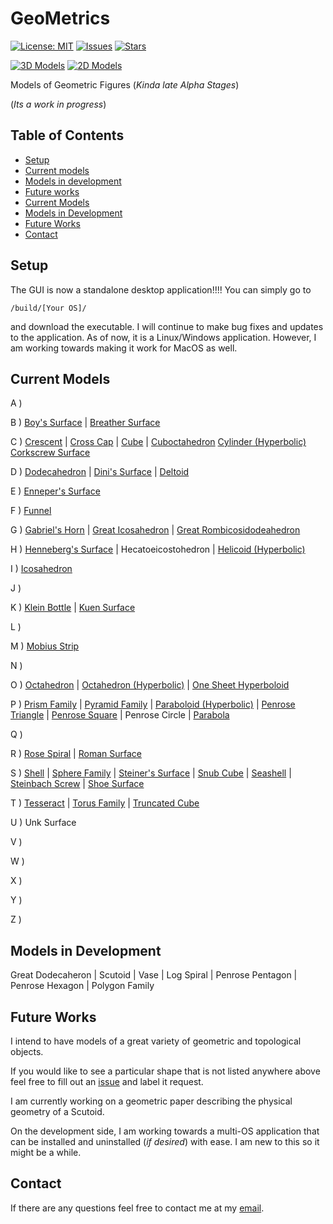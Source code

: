 # GeoMetrics 
[![License: MIT](https://img.shields.io/badge/License-MIT-yellow.svg?branch=master)](https://opensource.org/licenses/MIT)
[![Issues](https://img.shields.io/github/issues/pharaohcola13/GeoMetrics.svg?branch=master)](https://img.shields.io/github/issues/pharaohcola13/GeoMetrics)
[![Stars](https://img.shields.io/github/stars/pharaohcola13/GeoMetrics.svg?branch=master)](https://img.shields.io/github/stars/pharaohcola13/GeoMetrics)

[![3D Models](https://img.shields.io/badge/3D%20Models-47-lightgrey.svg?branch=master)](https://github.com/PharaohCola13/GeoMetrics/tree/master/src/Current%20Models)
[![2D Models](https://img.shields.io/badge/2d%20Models-7-lightgrey.svg)](https://github.com/PharaohCola13/GeoMetrics/tree/master/src/Current%20Models/Two%20Space/)

Models of Geometric Figures
(*Kinda late Alpha Stages*)

(*Its a work in progress*)

## Table of Contents
- [Setup](#setup)
- [Current models](#current-models)
- [Models in development](#models-in-development)
- [Future works](#future-works)
- [Current Models](#current-models)
- [Models in Development](#models-in-development)
- [Future Works](#future-works)
- [Contact](#contact)

## Setup
The GUI is now a standalone desktop application!!!!
You can simply go to 
```
/build/[Your OS]/
```
and download the executable. I will continue to make bug fixes and updates to the application.
As of now, it is a Linux/Windows application. However, I am working towards making it work for MacOS as well. 
## Current Models
A )

B )
[Boy's Surface](http://mathworld.wolfram.com/BoySurface.html) |
[Breather Surface](https://github.com/PharaohCola13/geometric-models/tree/master/Current%20Models/Surfaces/breather_surface.py)

C )
[Crescent](https://github.com/PharaohCola13/geometric-models/tree/master/Current%20Models/Misc./cressant.py) | 
[Cross Cap](http://mathworld.wolfram.com/Cross-Cap.html) |
[Cube](http://mathworld.wolfram.com/Cube.html) |
[Cuboctahedron](http://mathworld.wolfram.com/Cuboctahedron.html)
[Cylinder (Hyperbolic)](http://mathworld.wolfram.com/HyperbolicCylinder.html)
[Corkscrew Surface](http://mathworld.wolfram.com/CorkscrewSurface.html)

D )
[Dodecahedron](http://mathworld.wolfram.com/Dodecahedron.html) |
[Dini's Surface](http://mathworld.wolfram.com/DinisSurface.html) |
[Deltoid](http://mathworld.wolfram.com/Deltoid.html)

E )
[Enneper's Surface](http://mathworld.wolfram.com/EnnepersMinimalSurface.html)

F ) 
[Funnel](http://mathworld.wolfram.com/Funnel.html)

G )
[Gabriel's Horn](http://mathworld.wolfram.com/GabrielsHorn.html) | 
[Great Icosahedron](http://mathworld.wolfram.com/GreatIcosahedron.html) | 
[Great Rombicosidodeahedron](http://mathworld.wolfram.com/GreatRhombicosidodecahedron.html)

H )
[Henneberg's Surface](http://mathworld.wolfram.com/HennebergsMinimalSurface.html) |
Hecatoeicostohedron |
[Helicoid (Hyperbolic)](http://mathworld.wolfram.com/HyperbolicHelicoid.html)

I )
[Icosahedron](http://mathworld.wolfram.com/Icosahedron.html)

J )

K )
[Klein Bottle](http://mathworld.wolfram.com/KleinBottle.html) | 
[Kuen Surface](http://mathworld.wolfram.com/KuenSurface.html)

L )

M )
[Mobius Strip](http://mathworld.wolfram.com/MoebiusStrip.html)

N )

O )
[Octahedron](http://mathworld.wolfram.com/Octahedron.html) |
[Octahedron (Hyperbolic)](http://mathworld.wolfram.com/HyperbolicOctahedron.html) |
[One Sheet Hyperboloid](http://mathworld.wolfram.com/One-SheetedHyperboloid.html)

P )
[Prism Family](http://mathworld.wolfram.com/Prism.html) |
[Pyramid Family](http://mathworld.wolfram.com/Pyramid.html) |
[Paraboloid (Hyperbolic)](http://mathworld.wolfram.com/HyperbolicParaboloid.html) |
[Penrose Triangle](http://mathworld.wolfram.com/PenroseTriangle.html) |
[Penrose Square](http://mathworld.wolfram.com/Tribox.html) |
Penrose Circle |
[Parabola](http://mathworld.wolfram.com/Parabola.html)

Q )

R )
[Rose Spiral](https://github.com/PharaohCola13/geometric-models/tree/master/Current%20Models/Misc./rose_spiral.py) |
[Roman Surface](http://mathworld.wolfram.com/RomanSurface.html)

S )
[Shell](https://github.com/PharaohCola13/geometric-models/tree/master/Current%20Models/Misc./shell.py) |
[Sphere Family](http://mathworld.wolfram.com/Sphere.html) |
[Steiner's Surface](http://mathworld.wolfram.com/SteinerSurface.html) |
[Snub Cube](http://mathworld.wolfram.com/SnubCube.html) |
[Seashell](http://mathworld.wolfram.com/Seashell.html) |
[Steinbach Screw](http://mathworld.wolfram.com/SteinbachScrew.html) | 
[Shoe Surface](http://mathworld.wolfram.com/ShoeSurface.html)

T )
[Tesseract](http://mathworld.wolfram.com/Tesseract.html) |
[Torus Family](http://mathworld.wolfram.com/Torus.html) |
[Truncated Cube](http://mathworld.wolfram.com/TruncatedCube.html)

U )
Unk Surface

V )

W )

X )

Y )

Z )

## Models in Development
Great Dodecaheron | Scutoid | Vase | Log Spiral | Penrose Pentagon | Penrose Hexagon | Polygon Family


## Future Works
I intend to have models of a great variety of geometric and topological objects.

If you would like to see a particular shape that is not listed anywhere above feel free to fill out an [issue](https://github.com/PharaohCola13/geometric-models/issues) and 
label it request.

I am currently working on a geometric paper describing the physical geometry of a Scutoid.

On the development side, I am working towards a multi-OS application that can be installed and uninstalled (*if desired*) with ease. I am new to this so it might be a while.

## Contact

If there are any questions feel free to contact me at my [email](spencer.riley@student.nmt.edu).
